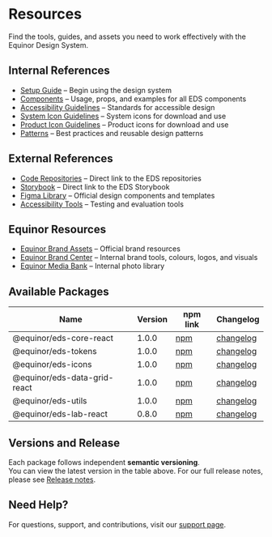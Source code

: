 # Resources

Find the tools, guides, and assets you need to work effectively with the Equinor Design System.

## Internal References

- [Setup Guide](../about/getting-started/getting_started.md) – Begin using the design system
- [Components](../components/components.md) – Usage, props, and examples for all EDS components
- [Accessibility Guidelines](../foundation/accessibility.md) – Standards for accessible design
- [System Icon Guidelines](../foundation/assets/system_icons.md) – System icons for download and use
- [Product Icon Guidelines](../foundation/assets/product_icons.md) – Product icons for download and use
- [Patterns](../foundation/patterns.md) – Best practices and reusable design patterns

## External References

- [Code Repositories](https://github.com/equinor/design-system/) – Direct link to the EDS repositories
- [Storybook](https://storybook.eds.equinor.com) – Direct link to the EDS Storybook
- [Figma Library](https://www.figma.com/) – Official design components and templates
- [Accessibility Tools](https://www.w3.org/WAI/test-evaluate/) – Testing and evaluation tools

## Equinor Resources

- [Equinor Brand Assets](https://www.equinor.com/about-us/our-brand) – Official brand resources
- [Equinor Brand Center](https://communicationtoolbox.equinor.com/point/en/equinor/) – Internal brand tools, colours, logos, and visuals
- [Equinor Media Bank](https://equinor.fotoware.cloud/fotoweb/) – Internal photo library

## Available Packages

| Name | Version | npm link | Changelog |
|------|---------|----------|-----------|
| @equinor/eds-core-react | 1.0.0 | [npm](https://www.npmjs.com/package/@equinor/eds-core-react) | [changelog](https://github.com/equinor/design-system/blob/develop/packages/eds-core-react/CHANGELOG.md) |
| @equinor/eds-tokens | 1.0.0 | [npm](https://www.npmjs.com/package/@equinor/eds-tokens) | [changelog](https://github.com/equinor/design-system/blob/develop/packages/eds-tokens/CHANGELOG.md) |
| @equinor/eds-icons | 1.0.0 | [npm](https://www.npmjs.com/package/@equinor/eds-icons) | [changelog](https://github.com/equinor/design-system/blob/develop/packages/eds-icons/CHANGELOG.md) |
| @equinor/eds-data-grid-react | 1.0.0 | [npm](https://www.npmjs.com/package/@equinor/eds-data-grid-react) | [changelog](https://github.com/equinor/design-system/blob/develop/packages/eds-data-grid-react/CHANGELOG.md) |
| @equinor/eds-utils | 1.0.0 | [npm](https://www.npmjs.com/package/@equinor/eds-utils) | [changelog](https://github.com/equinor/design-system/blob/develop/packages/eds-utils/CHANGELOG.md) |
| @equinor/eds-lab-react | 0.8.0 | [npm](https://www.npmjs.com/package/@equinor/eds-lab-react) | [changelog](https://github.com/equinor/design-system/blob/develop/packages/eds-lab-react/CHANGELOG.md) |
## Versions and Release

Each package follows independent **semantic versioning**.   
You can view the latest version in the table above. For our full release notes, please see [Release notes](https://github.com/equinor/design-system/releases).

## Need Help?

For questions, support, and contributions, visit our [support page](../support/support.md).